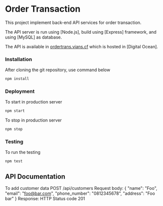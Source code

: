# Order Transaction
This project implement back-end API services for order transaction.

The API server is run using [Node.js], build using [Express] framework, and using [MySQL] as database.

The API is available in [ordertrans.vians.cf](http://ordertrans.vians.cf/api/) which is hosted in [Digital Ocean].

### Installation
After cloning the git repository, use command below
```sh
npm install
```

### Deployment
To start in production server
```sh
npm start
```
To stop in production server
```sh
npm stop
```

### Testing
To run the testing
```sh
npm test
```

## API Documentation
To add customer data
POST /api/customers
Request body:
{
    "name": "Foo",
    "email": "foo@bar.com",
    "phone_number": "0812345678",
    "address": "Foo bar"
}
Response:
HTTP Status code 201
